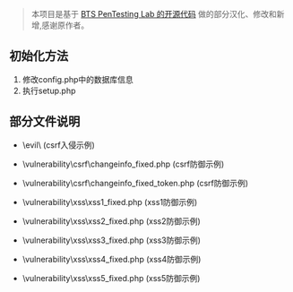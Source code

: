  > 本项目是基于  [BTS PenTesting Lab 的开源代码](https://github.com/CSPF-Founder/btslab "BTS PenTesting Lab 的开源代码") 做的部分汉化、修改和新增,感谢原作者。

## 初始化方法

 1. 修改config.php中的数据库信息
 2. 执行setup.php


## 部分文件说明
- \evil\  (csrf入侵示例)

- \vulnerability\csrf\changeinfo_fixed.php         (csrf防御示例)
- \vulnerability\csrf\changeinfo_fixed_token.php   (csrf防御示例) 

- \vulnerability\xss\xss1_fixed.php  (xss1防御示例)
- \vulnerability\xss\xss2_fixed.php  (xss2防御示例)
- \vulnerability\xss\xss3_fixed.php  (xss3防御示例)
- \vulnerability\xss\xss4_fixed.php  (xss4防御示例)
- \vulnerability\xss\xss5_fixed.php  (xss5防御示例)